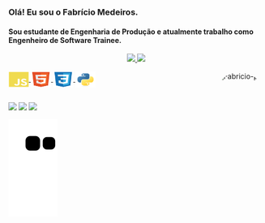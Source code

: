 ### Olá! Eu sou o Fabrício Medeiros. 
#### Sou estudante de Engenharia de Produção e atualmente trabalho como Engenheiro de Software Trainee.

<div align="center">
  <a href="https://github.com/Fabricio-Medeiros">
  <img width="48%" src="https://github-readme-stats.vercel.app/api?username=Fabricio-Medeiros&show_icons=true&theme=swift&include_all_commits=true&count_private=true"/>
  <img width="47.25%" src="https://github-readme-stats.vercel.app/api/top-langs/?username=Fabricio-Medeiros&layout=compact&langs_count=7&theme=swift"/>
</div>
<div style="display: inline_block"><br>
  <img align="center" alt="Fabricio-Js" height="30" width="40" src="https://raw.githubusercontent.com/devicons/devicon/master/icons/javascript/javascript-plain.svg">
  <img align="center" alt="Fabricio-HTML" height="30" width="40" src="https://raw.githubusercontent.com/devicons/devicon/master/icons/html5/html5-original.svg">
  <img align="center" alt="Fabricio-CSS" height="30" width="40" src="https://raw.githubusercontent.com/devicons/devicon/master/icons/css3/css3-original.svg">
  <img align="center" alt="Fabricio-Python" height="30" width="40" src="https://raw.githubusercontent.com/devicons/devicon/master/icons/python/python-original.svg">
  <img align="right" alt="Fabricio-pic" height="150" style="border-radius:50px;" src="https://cdn.discordapp.com/attachments/943679234264690751/943679335192231967/avatar.gif">
</div>
  
  ##
 
<div> 
  <a href="https://instagram.com/fabriciomg_" target="_blank"><img src="https://img.shields.io/badge/-Instagram-%23E4405F?style=for-the-badge&logo=instagram&logoColor=white" target="_blank"></a>
  <a href = "mailto:fabriciomg.jf@gmail.com"><img src="https://img.shields.io/badge/-Gmail-%23333?style=for-the-badge&logo=gmail&logoColor=white" target="_blank"></a>
  <a href="https://www.linkedin.com/in/fabriciomguimaraes" target="_blank"><img src="https://img.shields.io/badge/-LinkedIn-%230077B5?style=for-the-badge&logo=linkedin&logoColor=white" target="_blank"></a> 
 
  ![Snake animation](https://github.com/Fabricio-Medeiros/Fabricio-Medeiros/blob/output/github-contribution-grid-snake.svg)
 
</div>
